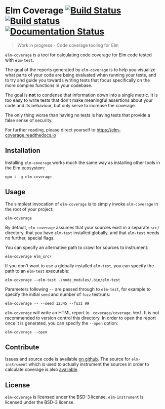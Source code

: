 # Elm Coverage [![Build Status](https://travis-ci.org/zwilias/elm-coverage.svg?branch=master)](https://travis-ci.org/zwilias/elm-coverage) [![Build status](https://ci.appveyor.com/api/projects/status/xsarefeowsmffnny?svg=true)](https://ci.appveyor.com/project/zwilias/elm-coverage) [![Documentation Status](https://readthedocs.org/projects/elm-coverage/badge/?version=latest)](http://elm-coverage.readthedocs.io/en/latest/?badge=latest)
> Work in progress - Code coverage tooling for Elm

`elm-coverage` is a tool for calculating code coverage for Elm code tested with
`elm-test`.

The goal of the reports generated by `elm-coverage` is to help you visualize
what parts of your code are being evaluated when running your tests, and to try
and guide you towards writing tests that focus specifically on the more complex
functions in your codebase.

The goal is **not** to condense that information down into a single metric. It
is too easy to write tests that don't make meaningful assertions about your code
and its behaviour, but only serve to increase the coverage.

The only thing worse than having no tests is having tests that provide a false
sense of security.

For further reading, please direct yourself to https://elm-coverage.readthedocs.io

Installation
------------

Installing `elm-coverage` works much the same way as installing other tools in
the Elm ecosystem:

    npm i -g elm-coverage

Usage
-----

The simplest invocation of `elm-coverage` is to simply invoke `elm-coverage` in
the root of your project:

    elm-coverage

By default, `elm-coverage` assumes that your sources exist in a separate `src/`
directory, that you have `elm-test` installed globally, and that `elm-test`
needs no further, special flags.

You can specify an alternative path to crawl for sources to instrument:

    elm-coverage elm_src/

If you don't want to use a globally installed `elm-test`, you can specify the
path to an `elm-test` executable:

    elm-coverage --elm-test ./node_modules/.bin/elm-test

Parameters following `--` are passed through to `elm-test`, for example to
specify the initial `seed` and number of `fuzz` testruns:

    elm-coverage -- --seed 12345 --fuzz 99

`elm-coverage` will write an HTML report to `.coverage/coverage.html`. It is not
recommended to version control this directory. In order to open the report once
it is generated, you can specify the `--open` option:

    elm-coverage --open

Contribute
----------

Issues and source code is available [on
github](https://github.com/zwilias/elm-coverage>). The source for
`elm-instrument` which is used to actually instrument the sources in order to
calculate coverage is also
[available](https://github.com/zwilias/elm-instrument).

License
-------

`elm-coverage` is licensed under the BSD-3 license. `elm-instrument` is
licensed under the BSD-3 license.
